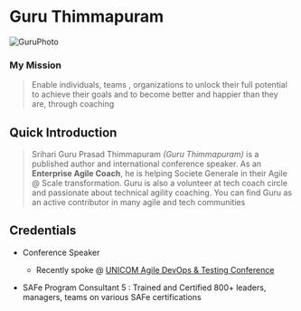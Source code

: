 # Guru Thimmapuram 
![GuruPhoto](https://www.gravatar.com/avatar/1314d13790c05bd365b71d3559a02ab4?s=200)

### My Mission
> Enable individuals, teams , organizations to unlock their full potential to achieve their goals and to become better and happier than they are, through coaching

## Quick Introduction
> Srihari Guru Prasad Thimmapuram *(Guru Thimmapuram)* is a published author and international conference speaker. As an **Enterprise Agile Coach**, he is helping Societe Generale in their Agile @ Scale transformation. Guru is also a volunteer at tech coach circle and passionate about technical agility coaching. You can find Guru as an active contributor in many agile and tech communities

## Credentials

- Conference Speaker
	- Recently spoke @ [UNICOM Agile DevOps & Testing Conference](https://conference.unicom.co.uk/adt2022/feb2/)

- SAFe Program Consultant 5 : Trained and Certified 800+ leaders, managers, teams on various SAFe certifications

